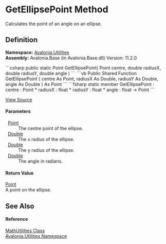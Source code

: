 # GetEllipsePoint Method


Calculates the point of an angle on an ellipse.



## Definition
**Namespace:** <a href="N_Avalonia_Utilities">Avalonia.Utilities</a>  
**Assembly:** Avalonia.Base (in Avalonia.Base.dll) Version: 11.2.0

<Tabs groupId="api-code-preview">
<TabItem value="csharp" label="C#">
```csharp
public static Point GetEllipsePoint(
	Point centre,
	double radiusX,
	double radiusY,
	double angle
)
```
</TabItem>
<TabItem value="vb" label="VB">
```vb
Public Shared Function GetEllipsePoint ( 
	centre As Point,
	radiusX As Double,
	radiusY As Double,
	angle As Double
) As Point
```
</TabItem>
<TabItem value="fsharp" label="F#">
```fsharp
static member GetEllipsePoint : 
        centre : Point * 
        radiusX : float * 
        radiusY : float * 
        angle : float -> Point 
```
</TabItem>
</Tabs>



<a href="https://github.com/AvaloniaUI/Avalonia/tree/master/src/Avalonia.Base/Utilities/MathUtilities.cs#L341" title="View the source code">View Source</a>



#### Parameters
<dl><dt>  <a href="T_Avalonia_Point">Point</a></dt><dd>The centre point of the ellipse.</dd><dt>  <a href="https://learn.microsoft.com/dotnet/api/system.double" target="_blank" rel="noopener noreferrer">Double</a></dt><dd>The x radius of the ellipse.</dd><dt>  <a href="https://learn.microsoft.com/dotnet/api/system.double" target="_blank" rel="noopener noreferrer">Double</a></dt><dd>The y radius of the ellipse.</dd><dt>  <a href="https://learn.microsoft.com/dotnet/api/system.double" target="_blank" rel="noopener noreferrer">Double</a></dt><dd>The angle in radians.</dd></dl>

#### Return Value
<a href="T_Avalonia_Point">Point</a>  
A point on the ellipse.

## See Also


#### Reference
<a href="T_Avalonia_Utilities_MathUtilities">MathUtilities Class</a>  
<a href="N_Avalonia_Utilities">Avalonia.Utilities Namespace</a>  
